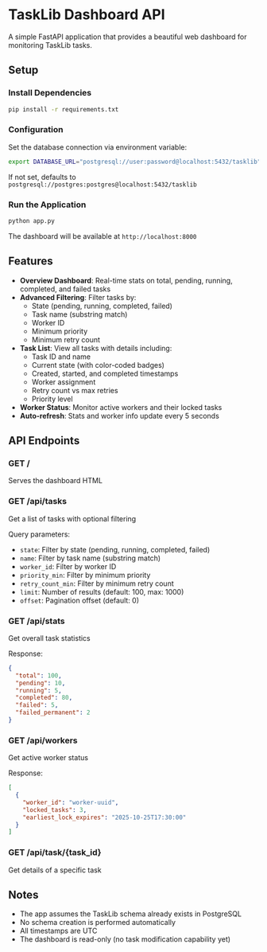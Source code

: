 # TaskLib Dashboard API

A simple FastAPI application that provides a beautiful web dashboard for monitoring TaskLib tasks.

## Setup

### Install Dependencies

```bash
pip install -r requirements.txt
```

### Configuration

Set the database connection via environment variable:

```bash
export DATABASE_URL="postgresql://user:password@localhost:5432/tasklib"
```

If not set, defaults to `postgresql://postgres:postgres@localhost:5432/tasklib`

### Run the Application

```bash
python app.py
```

The dashboard will be available at `http://localhost:8000`

## Features

- **Overview Dashboard**: Real-time stats on total, pending, running, completed, and failed tasks
- **Advanced Filtering**: Filter tasks by:
  - State (pending, running, completed, failed)
  - Task name (substring match)
  - Worker ID
  - Minimum priority
  - Minimum retry count
- **Task List**: View all tasks with details including:
  - Task ID and name
  - Current state (with color-coded badges)
  - Created, started, and completed timestamps
  - Worker assignment
  - Retry count vs max retries
  - Priority level
- **Worker Status**: Monitor active workers and their locked tasks
- **Auto-refresh**: Stats and worker info update every 5 seconds

## API Endpoints

### GET /
Serves the dashboard HTML

### GET /api/tasks
Get a list of tasks with optional filtering

Query parameters:
- `state`: Filter by state (pending, running, completed, failed)
- `name`: Filter by task name (substring match)
- `worker_id`: Filter by worker ID
- `priority_min`: Filter by minimum priority
- `retry_count_min`: Filter by minimum retry count
- `limit`: Number of results (default: 100, max: 1000)
- `offset`: Pagination offset (default: 0)

### GET /api/stats
Get overall task statistics

Response:
```json
{
  "total": 100,
  "pending": 10,
  "running": 5,
  "completed": 80,
  "failed": 5,
  "failed_permanent": 2
}
```

### GET /api/workers
Get active worker status

Response:
```json
[
  {
    "worker_id": "worker-uuid",
    "locked_tasks": 3,
    "earliest_lock_expires": "2025-10-25T17:30:00"
  }
]
```

### GET /api/task/{task_id}
Get details of a specific task

## Notes

- The app assumes the TaskLib schema already exists in PostgreSQL
- No schema creation is performed automatically
- All timestamps are UTC
- The dashboard is read-only (no task modification capability yet)
